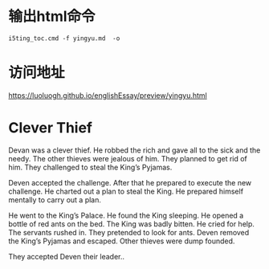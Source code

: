 # 输出html命令

```
i5ting_toc.cmd -f yingyu.md  -o
```

# 访问地址

https://luoluogh.github.io/englishEssay/preview/yingyu.html

# **Clever Thief**



Devan was a clever thief. He robbed the rich and gave all to the sick and the needy. The other thieves were jealous of him. They planned to get rid of him. They challenged to steal the King’s Pyjamas.

 

Deven accepted the challenge. After that he prepared to execute the new challenge. He charted out a plan to steal the King. He prepared himself mentally to carry out a plan.

 

He went to the King’s Palace. He found the King sleeping. He opened a bottle of red ants on the bed. The King was badly bitten. He cried for help. The servants rushed in. They pretended to look for ants. Deven removed the King’s Pyjamas and escaped. Other thieves were dump founded.

 

They accepted Deven their leader..


